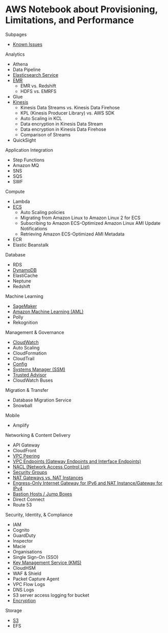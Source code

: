 # AWS Notebook about Provisioning, Limitations, and Performance

Subpages
- [Known Issues](KnownIssues.md)

Analytics
- Athena
- Data Pipeline
- [Elasticsearch Service](Elasticsearch.md)
- [EMR](EMR.md)
  - EMR vs. Redshift
  - HDFS vs. EMRFS
- Glue
- [Kinesis](Kinesis.md)
  - Kinesis Data Streams vs. Kinesis Data Firehose
  - KPL (Kinesis Producer Library) vs. AWS SDK
  - Auto Scaling in KCL
  - Data encryption in Kinesis Data Stream
  - Data encryption in Kinesis Data Firehose
  - Comparison of Streams
- QuickSight

Application Integration
- Step Functions
- Amazon MQ
- SNS
- SQS
- SWF

Compute
- Lambda
- [ECS](ECS.md)
  - Auto Scaling policies
  - Migrating from Amazon Linux to Amazon Linux 2 for ECS
  - Subscribing to Amazon ECS-Optimized Amazon Linux AMI Update Notifications
  - Retrieving Amazon ECS-Optimized AMI Metadata
- ECR
- Elastic Beanstalk

Database
- RDS
- [DynamoDB](DynamoDB.md)
- ElastiCache
- Neptune
- Redshift

Machine Learning
- [SageMaker](MachineLearning.md)
- [Amazon Machine Learning (AML)](MachineLearning.md)
- Polly
- Rekognition

Management & Governance
- [CloudWatch](LoggingAndMonitoring.md)
- Auto Scaling
- CloudFormation
- CloudTrail
- [Config](LoggingAndMonitoring.md)
- [Systems Manager (SSM)](LoggingAndMonitoring.md)
- [Trusted Advisor](LoggingAndMonitoring.md)
- CloudWatch Buses


Migration & Transfer
- Database Migration Service
- Snowball

Mobile
- Amplify

Networking & Content Delivery
  - API Gateway
  - CloudFront
  - [VPC Peering](SecureNetworkInfrastructure.md)
  - [VPC Endpoints (Gateway Endpoints and Interface Endpoints)](SecureNetworkInfrastructure.md)
  - [NACL (Network Access Control List)](SecureNetworkInfrastructure.md)
  - [Security Groups](SecureNetworkInfrastructure.md)
  - [NAT Gateways vs. NAT Instances](SecureNetworkInfrastructure.md)
  - [Engress-Only Internet Gateway for IPv6 and NAT Instance/Gateway for IPv4](SecureNetworkInfrastructure.md)
  - [Bastion Hosts / Jump Boxes](SecureNetworkInfrastructure.md)
  - Direct Connect
  - Route 53

Security, Identity, & Compliance
- IAM
- Cognito
- GuardDuty
- Inspector
- Macie
- Organisations
- Single Sign-On (SSO)
- [Key Management Service (KMS)](KMS.md)
- CloudHSM
- WAF & Shield
- Packet Capture Agent
- VPC Flow Logs
- DNS Logs
- S3 server access logging for bucket
- [Encryption](Encryption.md)

Storage
- [S3](S3.md)
- EFS

